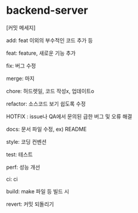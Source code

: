 # backend-server
[커밋 메세지]

add: feat 이외의 부수적인 코드 추가 등

feat: feature, 새로운 기능 추가

fix: 버그 수정

merge: 마지

chore: 허드렛일, 코드 작성x, 업데이트o

refactor: 소스코드 보기 쉽도록 수정

HOTFIX : issue나 QA에서 문의된 급한 버그 및 오류 해결

docs: 문서 파일 수정, ex) README

style: 코딩 컨벤션

test: 테스트

perf: 성능 개선

ci: ci

build: make 파일 등 빌드 시

revert: 커밋 되돌리기
